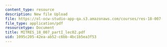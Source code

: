 ```yaml
---
content_type: resource
description: New file Upload
file: https://ol-ocw-studio-app-qa.s3.amazonaws.com/courses/res-18-007-calculus-revisited-multivariable-calculus-fall-2011/1095c20542eaab52c6bb4bc1b5ea3f53_MITRES_18_007_partI_lec02.pdf
file_type: application/pdf
resourcetype: Document
title: MITRES_18_007_partI_lec02.pdf
uid: 1095c205-42ea-ab52-c6bb-4bc1b5ea3f53
---
```

